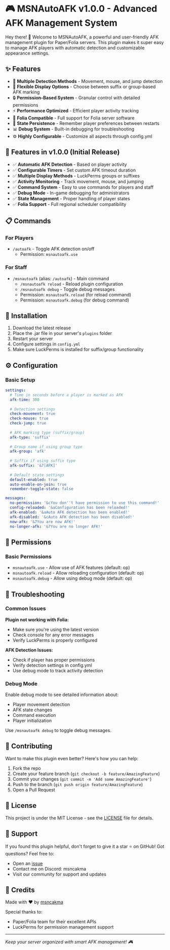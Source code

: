 # 🎮 MSNAutoAFK v1.0.0 - Advanced AFK Management System

Hey there! 👋 Welcome to MSNAutoAFK, a powerful and user-friendly AFK management plugin for Paper/Folia servers. This plugin makes it super easy to manage AFK players with automatic detection and customizable appearance settings.

## ✨ Features

- 🎯 **Multiple Detection Methods** - Movement, mouse, and jump detection
- 🎨 **Flexible Display Options** - Choose between suffix or group-based AFK marking
- 🔒 **Permission-Based System** - Granular control with detailed permissions
- ⚡ **Performance Optimized** - Efficient player activity tracking
- 🌟 **Folia Compatible** - Full support for Folia server software
- 🔄 **State Persistence** - Remember player preferences between restarts
- 📊 **Debug System** - Built-in debugging for troubleshooting
- ⚙️ **Highly Configurable** - Customize all aspects through config.yml

## 🎯 Features in v1.0.0 (Initial Release)

- ✅ **Automatic AFK Detection** - Based on player activity
- ✅ **Configurable Timers** - Set custom AFK timeout duration
- ✅ **Multiple Display Methods** - LuckPerms groups or suffixes
- ✅ **Activity Monitoring** - Track movement, mouse, and jumping
- ✅ **Command System** - Easy to use commands for players and staff
- ✅ **Debug Mode** - In-game debugging for administrators
- ✅ **State Management** - Proper handling of player states
- ✅ **Folia Support** - Full regional scheduler compatibility

## 📋 Commands

### For Players
- `/autoafk` - Toggle AFK detection on/off
  - Permission: `msnautoafk.use`

### For Staff
- `/msnautoafk` (alias: `/autoafk`) - Main command
  - `/msnautoafk reload` - Reload plugin configuration
  - `/msnautoafk debug` - Toggle debug messages
  - Permission: `msnautoafk.reload` (for reload command)
  - Permission: `msnautoafk.debug` (for debug command)

## 🚀 Installation

1. Download the latest release
2. Place the .jar file in your server's `plugins` folder
3. Restart your server
4. Configure settings in `config.yml`
5. Make sure LuckPerms is installed for suffix/group functionality

## ⚙️ Configuration

### Basic Setup
```yaml
settings:
  # Time in seconds before a player is marked as AFK
  afk-time: 300
  
  # Detection settings
  check-movement: true
  check-mouse: true
  check-jump: true
  
  # AFK marking type (suffix/group)
  afk-type: 'suffix'
  
  # Group name if using group type
  afk-group: 'afk'
  
  # Suffix if using suffix type
  afk-suffix: '&7[AFK]'
  
  # Default state settings
  default-enabled: true
  auto-enable-on-join: true
  remember-toggle-state: false

messages:
  no-permission: '&cYou don''t have permission to use this command!'
  config-reloaded: '&aConfiguration has been reloaded!'
  afk-enabled: '&aAuto AFK detection has been enabled!'
  afk-disabled: '&cAuto AFK detection has been disabled!'
  now-afk: '&7You are now AFK!'
  no-longer-afk: '&7You are no longer AFK!'
```

## 🔑 Permissions

### Basic Permissions
- `msnautoafk.use` - Allow use of AFK features (default: op)
- `msnautoafk.reload` - Allow reloading configuration (default: op)
- `msnautoafk.debug` - Allow using debug mode (default: op)

## 🔧 Troubleshooting

### Common Issues

**Plugin not working with Folia:**
- Make sure you're using the latest version
- Check console for any error messages
- Verify LuckPerms is properly configured

**AFK Detection Issues:**
- Check if player has proper permissions
- Verify detection settings in config.yml
- Use debug mode to track activity detection

### Debug Mode

Enable debug mode to see detailed information about:
- Player movement detection
- AFK state changes
- Command execution
- Player initialization

Use `/msnautoafk debug` to toggle debug messages.

## 🤝 Contributing

Want to make this plugin even better? Here's how you can help:

1. Fork the repo
2. Create your feature branch (`git checkout -b feature/AmazingFeature`)
3. Commit your changes (`git commit -m 'Add some AmazingFeature'`)
4. Push to the branch (`git push origin feature/AmazingFeature`)
5. Open a Pull Request

## 📝 License

This project is under the MIT License - see the [LICENSE](LICENSE) file for details.

## 💖 Support

If you found this plugin helpful, don't forget to give it a star ⭐ on GitHub! Got questions? Feel free to:

- Open an [issue](https://github.com/msncakma/msnAutoAfk/issues)
- Contact me on Discord: msncakma
- Visit our community for support and updates

## 🙏 Credits

Made with ❤️ by [msncakma](https://github.com/msncakma)

Special thanks to:
- Paper/Folia team for their excellent APIs
- LuckPerms for permission management support

---
*Keep your server organized with smart AFK management! 🎮*